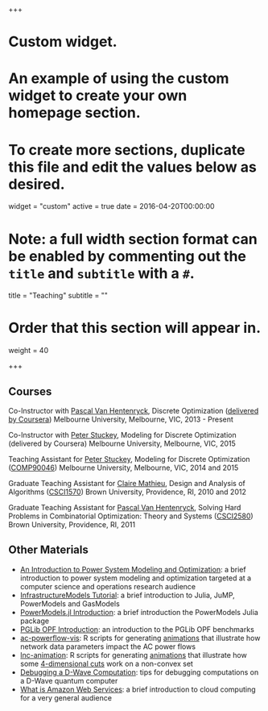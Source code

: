 +++
# Custom widget.
# An example of using the custom widget to create your own homepage section.
# To create more sections, duplicate this file and edit the values below as desired.
widget = "custom"
active = true
date = 2016-04-20T00:00:00

# Note: a full width section format can be enabled by commenting out the `title` and `subtitle` with a `#`.
title = "Teaching"
subtitle = ""

# Order that this section will appear in.
weight = 40

+++

## Courses

Co-Instructor with [Pascal Van Hentenryck](https://pascalvanhentenryck.engin.umich.edu/), Discrete Optimization ([delivered by Coursera](https://www.coursera.org/learn/discrete-optimization)) Melbourne University, Melbourne, VIC, 2013 - Present

Co-Instructor with [Peter Stuckey](https://people.eng.unimelb.edu.au/pstuckey/), Modeling for Discrete Optimization (delivered by Coursera) Melbourne University, Melbourne, VIC, 2015

Teaching Assistant for [Peter Stuckey](https://people.eng.unimelb.edu.au/pstuckey/), Modeling for Discrete Optimization ([COMP90046](http://archive.handbook.unimelb.edu.au/view/2013/comp90046/)) Melbourne University, Melbourne, VIC, 2014 and 2015

Graduate Teaching Assistant for [Claire Mathieu](http://www.di.ens.fr/ClaireMathieu.html.fr), Design and Analysis of Algorithms ([CSCI1570](http://cs.brown.edu/courses/info/csci1570/)) Brown University, Providence, RI, 2010 and 2012

Graduate Teaching Assistant for [Pascal Van Hentenryck](https://pascalvanhentenryck.engin.umich.edu/), Solving Hard Problems in Combinatorial Optimization: Theory and Systems ([CSCI2580](http://cs.brown.edu/courses/info/csci2580/)) Brown University, Providence, RI, 2011

## Other Materials

- [An Introduction to Power System Modeling and Optimization](https://youtu.be/LJNFVGc9QtY): a brief introduction to power system modeling and optimization targeted at a computer science and operations research audience
- [InfrastructureModels Tutorial](https://github.com/lanl-ansi/tutorial-grid-science-2019): a brief introduction to Julia, JuMP, PowerModels and GasModels
- [PowerModels.jl Introduction](https://youtu.be/W4LOKR7B4ts): a brief introduction the PowerModels Julia package
- [PGLib OPF Introduction](https://youtu.be/fC3hzddCJ2c): an introduction to the PGLib OPF benchmarks
- [ac-powerflow-vis](https://github.com/ccoffrin/ac-powerflow-vis): R scripts for generating [animations](https://imgur.com/a/vxK4nW6) that illustrate how network data parameters impact the AC power flows
- [lnc-animation](https://github.com/ccoffrin/lnc-animation): R scripts for generating [animations](https://imgur.com/gallery/7JjPfy6) that illustrate how some [4-dimensional cuts](https://arxiv.org/abs/1512.04644) work on a non-convex set
- [Debugging a D-Wave Computation](https://youtu.be/ctjDHaGsxYc): tips for debugging computations on a D-Wave quantum computer
- [What is Amazon Web Services](https://youtu.be/ChJyr2wwT1c): a brief introduction to cloud computing for a very general audience



